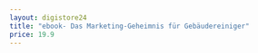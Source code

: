 ```yaml
---
layout: digistore24
title: "ebook- Das Marketing-Geheimnis für Gebäudereiniger"
price: 19.9
---
```

